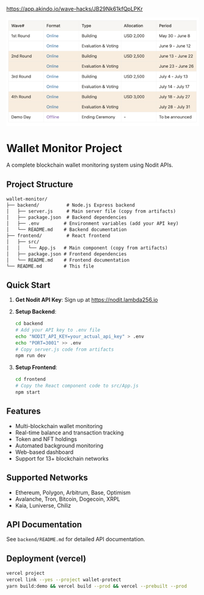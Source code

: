 https://app.akindo.io/wave-hacks/JB29Nk61kfQpLPKr

![alt text](image.png)

# Wallet Monitor Project

A complete blockchain wallet monitoring system using Nodit APIs.

## Project Structure

```
wallet-monitor/
├── backend/          # Node.js Express backend
│   ├── server.js     # Main server file (copy from artifacts)
│   ├── package.json  # Backend dependencies
│   ├── .env         # Environment variables (add your API key)
│   └── README.md    # Backend documentation
├── frontend/         # React frontend
│   ├── src/
│   │   └── App.js   # Main component (copy from artifacts)
│   ├── package.json # Frontend dependencies
│   └── README.md    # Frontend documentation
└── README.md        # This file
```

## Quick Start

1. **Get Nodit API Key**: Sign up at https://nodit.lambda256.io

2. **Setup Backend**:
   ```bash
   cd backend
   # Add your API key to .env file
   echo "NODIT_API_KEY=your_actual_api_key" > .env
   echo "PORT=3001" >> .env
   # Copy server.js code from artifacts
   npm run dev
   ```

3. **Setup Frontend**:
   ```bash
   cd frontend
   # Copy the React component code to src/App.js
   npm start
   ```

## Features

- Multi-blockchain wallet monitoring
- Real-time balance and transaction tracking
- Token and NFT holdings
- Automated background monitoring
- Web-based dashboard
- Support for 13+ blockchain networks

## Supported Networks

- Ethereum, Polygon, Arbitrum, Base, Optimism
- Avalanche, Tron, Bitcoin, Dogecoin, XRPL
- Kaia, Luniverse, Chiliz

## API Documentation

See `backend/README.md` for detailed API documentation.


## Deployment (vercel)

```bash
vercel project
vercel link --yes --project wallet-protect
yarn build:demo && vercel build --prod && vercel --prebuilt --prod
```
